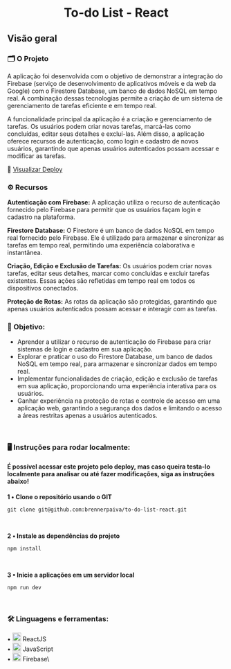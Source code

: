 <div align="center">
  <h1>To-do List - React</h1>
</div>


## Visão geral

### 🗂️ O Projeto
A aplicação foi desenvolvida com o objetivo de demonstrar a integração do Firebase (serviço de desenvolvimento de aplicativos móveis e da web da Google) com o Firestore Database, um banco de dados NoSQL em tempo real. A combinação dessas tecnologias permite a criação de um sistema de gerenciamento de tarefas eficiente e em tempo real.

A funcionalidade principal da aplicação é a criação e gerenciamento de tarefas. Os usuários podem criar novas tarefas, marcá-las como concluídas, editar seus detalhes e excluí-las. Além disso, a aplicação oferece recursos de autenticação, como login e cadastro de novos usuários, garantindo que apenas usuários autenticados possam acessar e modificar as tarefas.

🔗 <a href="https://to-do-list-brennerpaiva.netlify.app/" target="_blank">Visualizar Deploy</a>

### ⚙️ Recursos

<strong>Autenticação com Firebase:</strong> A aplicação utiliza o recurso de autenticação fornecido pelo Firebase para permitir que os usuários façam login e cadastro na plataforma.

<strong>Firestore Database:</strong> O Firestore é um banco de dados NoSQL em tempo real fornecido pelo Firebase. Ele é utilizado para armazenar e sincronizar as tarefas em tempo real, permitindo uma experiência colaborativa e instantânea.

<strong>Criação, Edição e Exclusão de Tarefas:</strong> Os usuários podem criar novas tarefas, editar seus detalhes, marcar como concluídas e excluir tarefas existentes. Essas ações são refletidas em tempo real em todos os dispositivos conectados.

<strong>Proteção de Rotas:</strong> As rotas da aplicação são protegidas, garantindo que apenas usuários autenticados possam acessar e interagir com as tarefas.

### 📌 Objetivo:
* Aprender a utilizar o recurso de autenticação do Firebase para criar sistemas de login e cadastro em sua aplicação.
* Explorar e praticar o uso do Firestore Database, um banco de dados NoSQL em tempo real, para armazenar e sincronizar dados em tempo real.
* Implementar funcionalidades de criação, edição e exclusão de tarefas em sua aplicação, proporcionando uma experiência interativa para os usuários.
* Ganhar experiência na proteção de rotas e controle de acesso em uma aplicação web, garantindo a segurança dos dados e limitando o acesso a áreas restritas apenas a usuários autenticados.
<br>

### 🖥️ Instruções para rodar localmente:
#### É possível acessar este projeto pelo deploy, mas caso queira testa-lo localmente para analisar ou até fazer modificações, siga as instruções abaixo!

<strong> 1️ • Clone o repositório usando o GIT </strong>

```
git clone git@github.com:brennerpaiva/to-do-list-react.git
```

<br>


<strong> 2️ • Instale as dependências do projeto</strong>

```
npm install
```

<br>

<strong> 3 • Inicie a aplicações em um servidor local</strong>

```
npm run dev
```

<br>

### 🛠️ Linguagens e ferramentas: 
• <img width="20px" src="https://skillicons.dev/icons?i=react" alt="testing library icon"/> ReactJS\
• <img width="20px" src="https://skillicons.dev/icons?i=javascript" alt="javascript icon"/> JavaScript\
• <img width="20px" src="https://skillicons.dev/icons?i=firebase" alt="firebase icon"/> Firebase\
</div>
